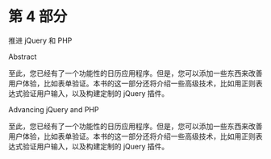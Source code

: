 # 第 4 部分
推进 jQuery 和 PHP

Abstract

至此，您已经有了一个功能性的日历应用程序。但是，您可以添加一些东西来改善用户体验，比如表单验证。本书的这一部分还将介绍一些高级技术，比如用正则表达式验证用户输入，以及构建定制的 jQuery 插件。

Advancing jQuery and PHP

至此，您已经有了一个功能性的日历应用程序。但是，您可以添加一些东西来改善用户体验，比如表单验证。本书的这一部分还将介绍一些高级技术，比如用正则表达式验证用户输入，以及构建定制的 jQuery 插件。